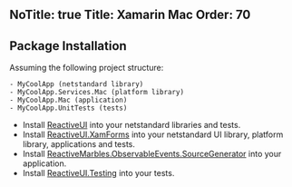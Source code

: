 NoTitle: true
Title: Xamarin Mac
Order: 70
---

## Package Installation

Assuming the following project structure:

```
- MyCoolApp (netstandard library)
- MyCoolApp.Services.Mac (platform library)
- MyCoolApp.Mac (application)
- MyCoolApp.UnitTests (tests)
```

* Install [ReactiveUI](https://www.nuget.org/packages/ReactiveUI) into your netstandard libraries and tests.
* Install [ReactiveUI.XamForms](https://www.nuget.org/packages/ReactiveUI.XamForms) into your netstandard UI library, platform library, applications and tests.
* Install [ReactiveMarbles.ObservableEvents.SourceGenerator](https://www.nuget.org/packages/ReactiveMarbles.ObservableEvents.SourceGenerator) into your application.
* Install [ReactiveUI.Testing](https://www.nuget.org/packages/ReactiveUI.Testing) into your tests.
